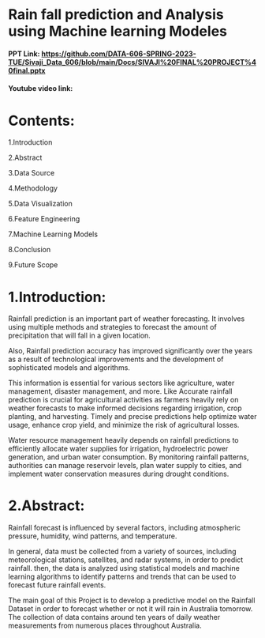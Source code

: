 # **Rain fall prediction and Analysis using Machine learning Modeles**

#### PPT Link: https://github.com/DATA-606-SPRING-2023-TUE/Sivaji_Data_606/blob/main/Docs/SIVAJI%20FINAL%20PROJECT%40final.pptx

#### Youtube video link: 

# Contents:
1.Introduction

2.Abstract

3.Data Source

4.Methodology

5.Data Visualization

6.Feature Engineering

7.Machine Learning Models

8.Conclusion

9.Future Scope



# 1.Introduction:
Rainfall prediction is an important part of weather forecasting. It involves using multiple methods and strategies to forecast the amount of precipitation that will fall in a given location. 

Also, Rainfall prediction accuracy has improved significantly over the years as a result of technological improvements and the development of sophisticated models and algorithms.

This information is essential for various sectors like agriculture, water management, disaster management, and more. Like Accurate rainfall prediction is crucial for agricultural activities as farmers heavily rely on weather forecasts to make informed decisions regarding irrigation, crop planting, and harvesting. Timely and precise predictions help optimize water usage, enhance crop yield, and minimize the risk of agricultural losses.

Water resource management heavily depends on rainfall predictions to efficiently allocate water supplies for irrigation, hydroelectric power generation, and urban water consumption. By monitoring rainfall patterns, authorities can manage reservoir levels, plan water supply to cities, and implement water conservation measures during drought conditions.



# 2.Abstract:
Rainfall forecast is influenced by several factors, including atmospheric pressure, humidity, wind patterns, and temperature.

In general, data must be collected from a variety of sources, including meteorological stations, satellites, and radar systems, in order to predict rainfall. then, the data is analyzed using statistical models and machine learning algorithms to identify patterns and trends that can be used to forecast future rainfall events.

The main goal of this Project is to develop a predictive model on the Rainfall Dataset in order to forecast whether or not it will rain in  Australia tomorrow. The collection of data contains around ten years of daily weather measurements from numerous places throughout Australia.










